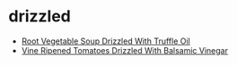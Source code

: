 # drizzled

 * [Root Vegetable Soup Drizzled With Truffle Oil](index/r/root-vegetable-soup-drizzled-with-truffle-oil-104246.json)
 * [Vine Ripened Tomatoes Drizzled With Balsamic Vinegar](index/v/vine-ripened-tomatoes-drizzled-with-balsamic-vinegar-13243.json)
